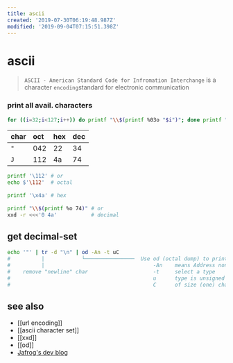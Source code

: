 ```yaml
---
title: ascii
created: '2019-07-30T06:19:48.987Z'
modified: '2019-09-04T07:15:51.398Z'
---
```


# ascii

> `ASCII - American Standard Code for Infromation Interchange` is a character `encoding`standard for electronic communication

### print all avail. characters
```sh
for ((i=32;i<127;i++)) do printf "\\$(printf %03o "$i")"; done printf "\n"
```

char | oct | hex |dec
:--  | :-- | :-- |:--
`"`  | 042 | 22  | 34
`J`  | 112 | 4a  | 74


```sh
printf '\112' # or 
echo $'\112'  # octal 
 
printf '\x4a' # hex
 
printf "\\$(printf %o 74)" # or 
xxd -r <<<'0 4a'           # decimal
```


## get decimal-set
```sh
echo '"' | tr -d "\n" | od -An -t uC
#          |            └────────────────  Use od (octal dump) to print:
#          |                                   -An    means Address none
#    remove "newline" char                     -t     select a type
#                                              u      type is unsigned decimal.
#                                              C      of size (one) char
```

## see also
- [[url encoding]]
- [[ascii character set]]
- [[xxd]]
- [[od]]
- [Jafrog's dev blog](http://jafrog.com/2013/11/23/colors-in-terminal.html)
